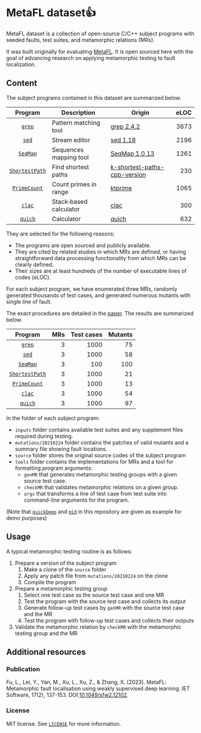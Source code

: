 # MetaFL dataset👍

MetaFL dataset is a collection of open-source C/C++ subject programs with seeded faults, test suites, and metamorphic
relations (MRs).

It was built originally for evaluating [MetaFL](https://doi.org/10.1049/sfw2.12102).
It is open sourced here with the goal of advancing research on applying metamorphic testing to fault localization.

## Content

The subject programs contained in this dataset are summarized below.

|            Program             | Description            | Origin                                                                                 | eLOC |
|:------------------------------:|------------------------|----------------------------------------------------------------------------------------|-----:|
|         [`grep`](grep)         | Pattern matching tool  | [grep 2.4.2](https://link.springer.com/article/10.1007/s10664-005-3861-2)              | 3673 |
|          [`sed`](sed)          | Stream editor          | [sed 1.18](https://link.springer.com/article/10.1007/s10664-005-3861-2)                | 2196 |
|       [`SeqMap`](SeqMap)       | Sequences mapping tool | [SeqMap 1.0.13](https://doi.org/10.1093/bioinformatics/btn429)                         | 1261 |
| [`ShortestPath`](ShortestPath) | Find shortest paths    | [k-shortest-paths-cpp-version](https://github.com/yan-qi/k-shortest-paths-cpp-version) |  230 |
|   [`PrimeCount`](PrimeCount)   | Count primes in range  | [ktprime](https://github.com/ktprime/ktprime)                                          | 1065 |
|         [`clac`](clac)         | Stack‐based calculator | [clac](https://github.com/soveran/clac)                                                |  300 |
|        [`quich`](quich)        | Calculator             | [quich](https://github.com/Usbac/quich)                                                |  632 |

They are selected for the following reasons:

- The programs are open sourced and publicly available.
- They are cited by related studies in which MRs are defined,
  or having straightforward data processing functionality from which MRs can be clearly defined.
- Their sizes are at least hundreds of the number of executable lines of codes (eLOC).

For each subject program, we have
enumerated three MRs,
randomly generated thousands of test cases,
and generated numerous mutants with single line of fault.

The exact procedures are detailed in the [paper](https://doi.org/10.1049/sfw2.12102).
The results are summarized below.

|            Program             | MRs | Test cases | Mutants |
|:------------------------------:|----:|-----------:|--------:|
|         [`grep`](grep)         |   3 |       1000 |      75 |
|          [`sed`](sed)          |   3 |       1000 |      58 |
|       [`SeqMap`](SeqMap)       |   3 |        100 |     100 |
| [`ShortestPath`](ShortestPath) |   3 |       1000 |      21 |
|   [`PrimeCount`](PrimeCount)   |   3 |       1000 |      13 |
|         [`clac`](clac)         |   3 |       1000 |      54 |
|        [`quich`](quich)        |   3 |       1000 |      97 |

In the folder of each subject program:

- `inputs` folder contains available test suites and any supplement files required during testing.
- `mutations/20210224` folder contains the patches of valid mutants and a summary file showing fault locations.
- `source` folder stores the original source codes of the subject program
- `tools` folder contains the implementations for MRs and a tool for formatting program arguments:
    - `genMR` that generates metamorphic testing groups with a given source test case.
    - `checkMR` that validates metamorphic relations on a given group.
    - `args` that transforms a line of test case from test suite into command-line arguments for the program.

(Note that [`quickDemo`](quichDemo) and [`mid`](mid) in this repository are given as example for demo purposes)

## Usage

A typical metamorphic testing routine is as follows:

1. Prepare a version of the subject program
    1. Make a clone of the `source` folder
    2. Apply any patch file from `mutations/20210224` on the clone
    3. Compile the program
2. Prepare a metamorphic testing group
    1. Select one test case as the source test case and one MR
    2. Test the program with the source test case and collects its output
    3. Generate follow-up test cases by `genMR` with the source test case and the MR
    4. Test the program with follow-up test cases and collects their outputs
3. Validate the metamorphic relation by `checkMR` with the metamorphic testing group and the MR

## Additional resources

### Publication

Fu, L., Lei, Y., Yan, M., Xu, L., Xu, Z., & Zhang, X. (2023).
MetaFL: Metamorphic fault localisation using weakly supervised deep learning.
IET Software, 17(2), 137-153. DOI:[10.1049/sfw2.12102](https://doi.org/10.1049/sfw2.12102).

### License

MIT license. See [`LICENSE`](LICENSE) for more information.
